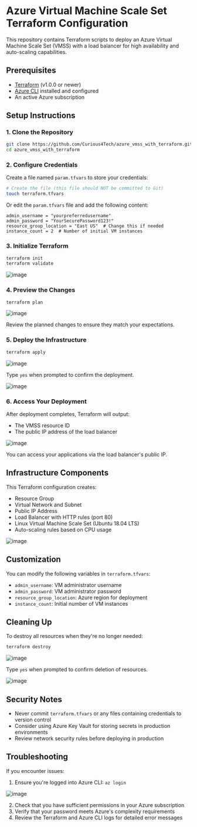 # Azure Virtual Machine Scale Set Terraform Configuration

This repository contains Terraform scripts to deploy an Azure Virtual Machine Scale Set (VMSS) with a load balancer for high availability and auto-scaling capabilities.

## Prerequisites

- [Terraform](https://www.terraform.io/downloads.html) (v1.0.0 or newer)
- [Azure CLI](https://docs.microsoft.com/en-us/cli/azure/install-azure-cli) installed and configured
- An active Azure subscription

## Setup Instructions

### 1. Clone the Repository

```bash
git clone https://github.com/Curious4Tech/azure_vmss_with_terraform.git
cd azure_vmss_with_terraform
```

### 2. Configure Credentials

Create a file named `param.tfvars` to store your credentials:

```bash
# Create the file (this file should NOT be committed to Git)
touch terraform.tfvars
```

Or edit the `param.tfvars` file and add the following content:

```hcl
admin_username = "yourpreferredusername"
admin_password = "YourSecurePassword123!"
resource_group_location = "East US"  # Change this if needed
instance_count = 2  # Number of initial VM instances
```

### 3. Initialize Terraform

```bash
terraform init
terraform validate
```

![image](https://github.com/user-attachments/assets/c40d9e82-18ec-4f69-a086-d7f50bf56cf7)


### 4. Preview the Changes

```bash
terraform plan
```

![image](https://github.com/user-attachments/assets/632cd039-0e08-4b55-ae5f-26f667a7df11)


Review the planned changes to ensure they match your expectations.

### 5. Deploy the Infrastructure

```bash
terraform apply
```

![image](https://github.com/user-attachments/assets/e1b722c3-608e-4fc6-9394-644bfb8ebea2)

Type `yes` when prompted to confirm the deployment.

![image](https://github.com/user-attachments/assets/623466c6-327a-4354-baff-e9ad1b2eebdf)


### 6. Access Your Deployment

After deployment completes, Terraform will output:
- The VMSS resource ID
- The public IP address of the load balancer

![image](https://github.com/user-attachments/assets/64170015-bdd9-445d-aeaf-69581f704d1a)


You can access your applications via the load balancer's public IP.

## Infrastructure Components

This Terraform configuration creates:

- Resource Group
- Virtual Network and Subnet
- Public IP Address
- Load Balancer with HTTP rules (port 80)
- Linux Virtual Machine Scale Set (Ubuntu 18.04 LTS)
- Auto-scaling rules based on CPU usage

![image](https://github.com/user-attachments/assets/987573dd-74a5-46ed-93f9-c9f42db5a372)

## Customization

You can modify the following variables in `terraform.tfvars`:

- `admin_username`: VM administrator username
- `admin_password`: VM administrator password
- `resource_group_location`: Azure region for deployment
- `instance_count`: Initial number of VM instances

## Cleaning Up

To destroy all resources when they're no longer needed:

```bash
terraform destroy
```

![image](https://github.com/user-attachments/assets/4a72abc3-5ac7-41ef-bcbd-6b7898080ff6)


Type `yes` when prompted to confirm deletion of resources.

![image](https://github.com/user-attachments/assets/95f5edb4-af98-48d5-b116-bcce08cd1cd2)


## Security Notes

- Never commit `terraform.tfvars` or any files containing credentials to version control
- Consider using Azure Key Vault for storing secrets in production environments
- Review network security rules before deploying in production

## Troubleshooting

If you encounter issues:

1. Ensure you're logged into Azure CLI: `az login`

![image](https://github.com/user-attachments/assets/d74201a5-dc2c-4e42-abfc-fc8d621ad7d1)
 
2. Check that you have sufficient permissions in your Azure subscription
4. Verify that your password meets Azure's complexity requirements
5. Review the Terraform and Azure CLI logs for detailed error messages
